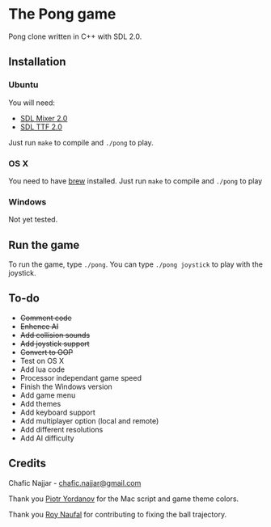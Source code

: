 The Pong game
=============

Pong clone written in C++ with SDL 2.0.

## Installation

### Ubuntu

You will need:

+ [SDL Mixer 2.0](http://www.libsdl.org/projects/SDL_mixer/)
+ [SDL TTF 2.0](https://www.libsdl.org/projects/SDL_ttf/)

Just run `make` to compile and `./pong` to play.

### OS X

You need to have [brew](http://brew.sh/) installed.
Just run `make` to compile and `./pong` to play

### Windows

Not yet tested.

## Run the game

To run the game, type ``./pong``. You can type ``./pong joystick`` to play with the joystick.

## To-do

+ ~~Comment code~~
+ ~~Enhence AI~~
+ ~~Add collision sounds~~
+ ~~Add joystick support~~
+ ~~Convert to OOP~~
+ Test on OS X
+ Add lua code
+ Processor independant game speed
+ Finish the Windows version
+ Add game menu
+ Add themes
+ Add keyboard support
+ Add multiplayer option (local and remote)
+ Add different resolutions
+ Add AI difficulty

## Credits

Chafic Najjar - <chafic.najjar@gmail.com>

Thank you [Piotr Yordanov](https://github.com/tUrG0n) for the Mac script and game theme colors.

Thank you [Roy Naufal](https://github.com/roynaufal) for contributing to fixing the ball trajectory.
